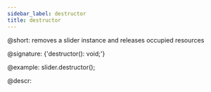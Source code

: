 ```yaml
---
sidebar_label: destructor
title: destructor
---          
```


@short: removes a slider instance and releases occupied resources

@signature: {'destructor(): void;'}

@example:
slider.destructor();



@descr:








